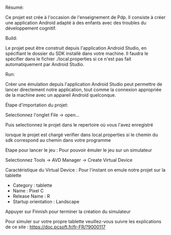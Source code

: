 Résumé:

Ce projet est crée à l'occasion de l'enseignement de Pdp.
Il consiste à créer une application Android adapté à des enfants avec des troubles du développement cognitif.

Build:

Le projet peut être construit depuis l'application Android Studio, en spécifiant le dossier du SDK installé dans votre machine.
Il faudra le spécifier dans le fichier ./local.properties si ce n'est pas fait automatiquement par Android Studio.

Run:

Créer une émulation depuis l'application Android Studio peut permettre de lancer directement notre application, tout comme la connexion appropriée de la machine avec un appareil Android quelconque.

Étape d'importation du projet:

Selectionnez l'onglet File -> open...

Puis selectionnez le projet dans le repertoire où vous l'avez enregistré

lorsque le projet est chargé verifier dans local.properties si le 
chemin du sdk correspond au chemin dans votre programme

Etape pour lancer le jeu :
Pour pouvoir émuler le jeu sur un simulateur 

Selectionnez Tools -> AVD Manager -> Create Virtual Device

Caractéristique du Virtual Device :
Pour l'instant on emule notre projet sur la tablette

- Category : tablette
- Name : Pixel C
- Release Name : R
- Startup orientation : Landscape

Appuyer sur Finnish pour terminer la création du simulateur

Pour simuler sur votre propre tablette veuillez-vous suivre
les explications de ce site :
https://doc.pcsoft.fr/fr-FR/?9000117